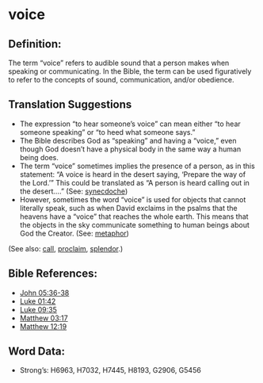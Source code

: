 # voice

## Definition:

The term “voice” refers to audible sound that a person makes when speaking or communicating. In the Bible, the term can be used figuratively to refer to the concepts of sound, communication, and/or obedience.

## Translation Suggestions

* The expression “to hear someone’s voice” can mean either “to hear someone speaking” or “to heed what someone says.”
* The Bible describes God as “speaking” and having a “voice,” even though God doesn’t have a physical body in the same way a human being does.
* The term “voice” sometimes implies the presence of a person, as in this statement: “A voice is heard in the desert saying, ‘Prepare the way of the Lord.’” This could be translated as “A person is heard calling out in the desert….” (See: [synecdoche](rc://en/ta/man/translate/figs-synecdoche))
* However, sometimes the word “voice” is used for objects that cannot literally speak, such as when David exclaims in the psalms that the heavens have a “voice” that reaches the whole earth. This means that the objects in the sky communicate something to human beings about God the Creator. (See: [metaphor](rc://en/ta/man/translate/figs-metaphor))


(See also: [call](../kt/call.md), [proclaim](../other/preach.md), [splendor](../other/splendor.md).)

## Bible References:

* [John 05:36-38](rc://en/tn/help/jhn/05/36)
* [Luke 01:42](rc://en/tn/help/luk/01/42)
* [Luke 09:35](rc://en/tn/help/luk/09/35)
* [Matthew 03:17](rc://en/tn/help/mat/03/17)
* [Matthew 12:19](rc://en/tn/help/mat/12/19)

## Word Data:

* Strong’s: H6963, H7032, H7445, H8193, G2906, G5456

